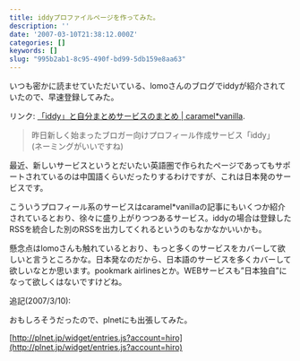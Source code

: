 ```yaml
---
title: iddyプロファイルページを作ってみた。
description: ''
date: '2007-03-10T21:38:12.000Z'
categories: []
keywords: []
slug: "995b2ab1-8c95-490f-bd99-5db159e8aa63"
---
```

いつも密かに読ませていただいている、lomoさんのブログでiddyが紹介されていたので、早速登録してみた。

リンク: [「iddy」と自分まとめサービスのまとめ | caramel\*vanilla](http://caramel-tea.com/2007/03/iddy/ "「iddy」と自分まとめサービスのまとめ | caramel*vanilla").

> 昨日新しく始まったブロガー向けプロフィール作成サービス「iddy」  
> (ネーミングがいいですね)

最近、新しいサービスというとだいたい英語圏で作られたページであってもサポートされているのは中国語くらいだったりするわけですが、これは日本発のサービスです。

こういうプロフィール系のサービスはcaramel\*vanillaの記事にもいくつか紹介されているとおり、徐々に盛り上がりつつあるサービス。iddyの場合は登録したRSSを統合した別のRSSを出力してくれるというのもなかなかいいかも。

懸念点はlomoさんも触れているとおり、もっと多くのサービスをカバーして欲しいと言うところかな。日本発なのだから、日本語のサービスを多くカバーして欲しいなとか思います。pookmark airlinesとか。WEBサービスも”日本独自”になって欲しくはないですけどね。

追記(2007/3/10):

おもしろそうだったので、plnetにも出張してみた。

[http://plnet.jp/widget/entries.js?account=hiro](http://plnet.jp/widget/entries.js?account=hiro)